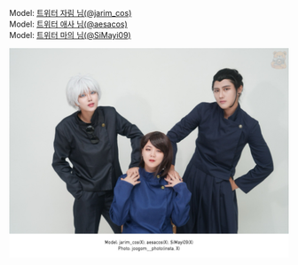 ﻿---
dddd: 2024.07.30 젠 사시스
nickname: 자림+애사+마의
sns_type: x
sns_id: jarim_cos+aesacos+SiMayi09
---

<a name="jarim_cos+aesacos+SiMayi09"></a>
Model: <a href="https://x.com/jarim_cos" target="_blank">트위터 자림 님(@jarim_cos)</a>  
Model: <a href="https://x.com/aesacos" target="_blank">트위터 애사 님(@aesacos)</a>  
Model: <a href="https://x.com/SiMayi09" target="_blank">트위터 마의 님(@SiMayi09)</a>

![KakaoTalk20240828205048632.jpeg](/assets/img/2024/07-30/자림+애사+마의/KakaoTalk20240828205048632.jpeg)
